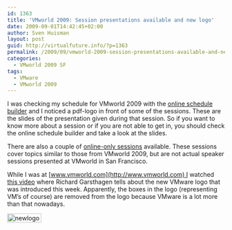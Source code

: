 ```yaml
---
id: 1363
title: 'VMworld 2009: Session presentations available and new logo'
date: 2009-09-01T14:42:45+02:00
author: Sven Huisman
layout: post
guid: http://virtualfuture.info/?p=1363
permalink: /2009/09/vmworld-2009-session-presentations-available-and-new-logo/
categories:
  - VMworld 2009 SF
tags:
  - VMware
  - VMworld 2009
---
```

I was checking my schedule for VMworld 2009 with the <a title="Schedule builder" href="https://vmworld2009.wingateweb.com/scheduler/catalog/catalog.jsp" target="_blank">online schedule builder</a> and I noticed a pdf-logo in front of some of the sessions. These are the slides of the presentation given during that session. So if you want to know more about a session or if you are not able to get in, you should check the online schedule builder and take a look at the slides.

There are also a couple of <a title="Online only sessions" href="http://www.vmworld.com/community/sessions/2009/" target="_blank">online-only sessions</a> available. These sessions cover topics similar to those from VMworld 2009, but are not actual speaker sessions presented at VMworld in San Francisco.

While I was at [www.vmworld.com](http://www.vmworld.com) I watched <a title="VMware logo" href="http://www.youtube.com/watch?v=9uFHsZyDesQ" target="_blank">this video</a> where Richard Garsthagen tells about the new VMware logo that was introduced this week. Apparently, the boxes in the logo (representing VM&#8217;s of course) are removed from the logo because VMware is a lot more than that nowadays.

[<img class="aligncenter size-full wp-image-1364" title="newlogovmware" src="https://svenhuisman.com/wp-content/uploads/2009/09/newlogovmware.jpg" alt="newlogovmware" width="79" height="21" />](https://svenhuisman.com/wp-content/uploads/2009/09/newlogovmware.jpg)